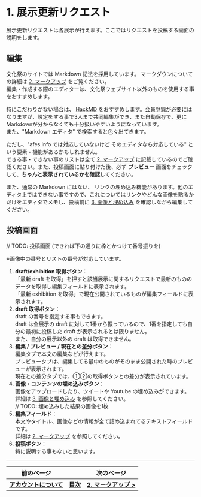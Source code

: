 # 1. 展示更新リクエスト

展示更新リクエストは各展示が行えます。ここではリクエストを投稿する画面の説明をします。

## 編集

文化祭のサイトでは Markdown 記法を採用しています。
マークダウンについての詳細は [2. マークアップ](./2-markup) をご覧ください。  
編集・作成する際のエディターは、文化祭ウェブサイト以外のものを使用する事をおすすめします。 

特にこだわりがない場合は、 [HackMD](https://hackmd.io) をおすすめします。会員登録が必要にはなりますが、設定をする事で3人まで共同編集ができ、また自動保存で、更にMarkdownが分からなくても十分扱いやすいようになっています。  
また、"Markdown エディタ" で検索すると色々出てきます。

ただし、"afes.info では対応していないけど そのエディタなら対応している" という要素・機能があるかもしれません。  
できる事・できない事のリストは全て [2. マークアップ](./2-markup) に記載しているのでご確認ください。また、投稿画面に貼り付けた後、必ず **プレビュー** 画面をチェックして、**ちゃんと表示されているかを確認**してください。

また、通常の Markdown にはない、 リンクの埋め込み機能があります。他のエディタ上ではできない事ですので、これについてはリンクやどんな画像を貼るかだけをエディタでメモし、投稿前に [3. 画像と埋め込み](./3-image-url) を確認しながら編集してください。

## 投稿画面

// TODO: 投稿画面 (できれば下の通りに枠とかつけて番号振りを)

※画像中の番号とリストの番号が対応しています。

1. **draft/exhibition 取得ボタン**：  
  「最新 draft を取得」を押すと該当展示に関するリクエストで最新のもののデータを取得し編集フィールドに表示されます。  
  「最新 exhibition を取得」で現在公開されているものが編集フィールドに表示されます。
2. **draft 取得ボタン**：  
  draft の番号を指定する事もできます。  
  draft は全展示の draft に対して1番から振っているので、1番を指定しても自分の最初に投稿した draft が表示されるとは限りません。  
  また、自分の展示以外の draft は取得できません。
3. **編集 / プレビュー / 現在との差分ボタン**：  
  編集タブで本文の編集などが行えます。  
  プレビュータブは、編集してる最中のものがそのまま公開された時のプレビューが表示されます。  
  現在との差分タブでは、①②の取得ボタンとの差分が表示されています。
4. **画像・コンテンツの埋め込みボタン**：  
  画像をアップロードしたり、ツイートや Youtube の埋め込みができます。  
  詳細は [3. 画像と埋め込み](./3-image-url) を参照してください。  
  // TODO: 埋め込みした結果の画像を1枚
5. **編集フィールド**：  
  本文やタイトル、画像などの情報が全て詰め込まれてるテキストフィールドです。  
  詳細は [2. マークアップ](./2-markup) を参照してください。  
6. **投稿ボタン**：  
  特に説明する事もないと思います。

----

| 前のページ | | 次のページ |
| --- | --- | --- |
| **[アカウントについて](/common/account)** | **[目次](.)** | **[2. マークアップ >](./2-markup)** |
